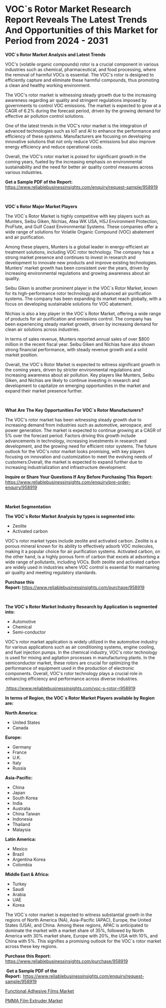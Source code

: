 <p><h1>VOC`s Rotor Market Research Report Reveals The Latest Trends And Opportunities of this Market for Period from 2024 - 2031</h1></p><p><strong>VOC`s Rotor Market Analysis and Latest Trends</strong></p>
<p><p>VOC's (volatile organic compounds) rotor is a crucial component in various industries such as chemical, pharmaceutical, and food processing, where the removal of harmful VOCs is essential. The VOC's rotor is designed to efficiently capture and eliminate these harmful compounds, thus promoting a clean and healthy working environment.</p><p>The VOC's rotor market is witnessing steady growth due to the increasing awareness regarding air quality and stringent regulations imposed by governments to control VOC emissions. The market is expected to grow at a CAGR of 6.2% during the forecast period, driven by the growing demand for effective air pollution control solutions.</p><p>One of the latest trends in the VOC's rotor market is the integration of advanced technologies such as IoT and AI to enhance the performance and efficiency of these systems. Manufacturers are focusing on developing innovative solutions that not only reduce VOC emissions but also improve energy efficiency and reduce operational costs.</p><p>Overall, the VOC's rotor market is poised for significant growth in the coming years, fueled by the increasing emphasis on environmental sustainability and the need for better air quality control measures across various industries.</p></p>
<p><strong>Get a Sample PDF of the Report:&nbsp;</strong> <a href="https://www.reliablebusinessinsights.com/enquiry/request-sample/958919">https://www.reliablebusinessinsights.com/enquiry/request-sample/958919</a></p>
<p>&nbsp;</p>
<p><strong>VOC`s Rotor Major Market Players</strong></p>
<p><p>The VOC`s Rotor Market is highly competitive with key players such as Munters, Seibu Giken, Nichias, Atea WK USA, HSJ Environment Protection, ProFlute, and Gulf Coast Environmental Systems. These companies offer a wide range of solutions for Volatile Organic Compound (VOC) abatement and air purification.</p><p>Among these players, Munters is a global leader in energy-efficient air treatment solutions, including VOC rotor technology. The company has a strong market presence and continues to invest in research and development to innovate new products and improve existing technologies. Munters' market growth has been consistent over the years, driven by increasing environmental regulations and growing awareness about air quality.</p><p>Seibu Giken is another prominent player in the VOC`s Rotor Market, known for its high-performance rotor technology and advanced air purification systems. The company has been expanding its market reach globally, with a focus on developing sustainable solutions for VOC abatement.</p><p>Nichias is also a key player in the VOC`s Rotor Market, offering a wide range of products for air purification and emissions control. The company has been experiencing steady market growth, driven by increasing demand for clean air solutions across industries.</p><p>In terms of sales revenue, Munters reported annual sales of over $800 million in the recent fiscal year. Seibu Giken and Nichias have also shown strong financial performance, with steady revenue growth and a solid market position.</p><p>Overall, the VOC`s Rotor Market is expected to witness significant growth in the coming years, driven by stricter environmental regulations and increasing awareness about air pollution. Key players like Munters, Seibu Giken, and Nichias are likely to continue investing in research and development to capitalize on emerging opportunities in the market and expand their market presence further.</p></p>
<p>&nbsp;</p>
<p><strong>What Are The Key Opportunities For VOC`s Rotor Manufacturers?</strong></p>
<p><p>The VOC's rotor market has been witnessing steady growth due to increasing demand from industries such as automotive, aerospace, and power generation. The market is expected to continue growing at a CAGR of 5% over the forecast period. Factors driving this growth include advancements in technology, increasing investments in research and development, and the growing need for efficient rotor systems. The future outlook for the VOC's rotor market looks promising, with key players focusing on innovation and customization to meet the evolving needs of customers.Overall, the market is expected to expand further due to increasing industrialization and infrastructure development.</p></p>
<p><strong>Inquire or Share Your Questions If Any Before Purchasing This Report:</strong> <a href="https://www.reliablebusinessinsights.com/enquiry/pre-order-enquiry/958919">https://www.reliablebusinessinsights.com/enquiry/pre-order-enquiry/958919</a></p>
<p>&nbsp;</p>
<p><strong>Market Segmentation</strong></p>
<p><strong>The VOC`s Rotor Market Analysis by types is segmented into:</strong></p>
<p><ul><li>Zeolite</li><li>Activated carbon</li></ul></p>
<p><p>VOC's rotor market types include zeolite and activated carbon. Zeolite is a porous mineral known for its ability to effectively adsorb VOC molecules, making it a popular choice for air purification systems. Activated carbon, on the other hand, is a highly porous form of carbon that excels at adsorbing a wide range of pollutants, including VOCs. Both zeolite and activated carbon are widely used in industries where VOC control is essential for maintaining air quality and meeting regulatory standards.</p></p>
<p><strong>Purchase this Report:&nbsp;</strong><a href="https://www.reliablebusinessinsights.com/purchase/958919">https://www.reliablebusinessinsights.com/purchase/958919</a></p>
<p>&nbsp;</p>
<p><strong>The VOC`s Rotor Market Industry Research by Application is segmented into:</strong></p>
<p><ul><li>Automotive</li><li>Chemical</li><li>Semi-conductor</li></ul></p>
<p><p>VOC's rotor market application is widely utilized in the automotive industry for various applications such as air conditioning systems, engine cooling, and fuel injection pumps. In the chemical industry, VOC's rotor technology is used for mixing and agitation processes in manufacturing plants. In the semiconductor market, these rotors are crucial for optimizing the performance of equipment used in the production of electronic components. Overall, VOC's rotor technology plays a crucial role in enhancing efficiency and performance across diverse industries.</p></p>
<p><a href="https://www.reliablebusinessinsights.com/voc-s-rotor-r958919">&nbsp;https://www.reliablebusinessinsights.com/voc-s-rotor-r958919</a></p>
<p><strong>In terms of Region, the VOC`s Rotor Market Players available by Region are:</strong></p>
<p>
    <p> <strong> North America: </strong>
        <ul>
            <li>United States</li>
            <li>Canada</li>
        </ul>
        </p> 
    <p> <strong> Europe: </strong>
        <ul>
            <li>Germany</li>
            <li>France</li>
            <li>U.K.</li>
            <li>Italy</li>
            <li>Russia</li>
        </ul>
        </p> 
    <p> <strong> Asia-Pacific: </strong>
        <ul>
            <li>China</li>
            <li>Japan</li>
            <li>South Korea</li>
            <li>India</li>
            <li>Australia</li>
            <li>China Taiwan</li>
            <li>Indonesia</li>
            <li>Thailand</li>
            <li>Malaysia</li>
        </ul>
        </p> 
    <p> <strong> Latin America: </strong>
        <ul>
            <li>Mexico</li>
            <li>Brazil</li>
            <li>Argentina Korea</li>
            <li>Colombia</li>
        </ul>
        </p> 
    <p> <strong> Middle East & Africa: </strong>
        <ul>
            <li>Turkey</li>
            <li>Saudi</li>
            <li>Arabia</li>
            <li>UAE</li>
            <li>Korea</li>
        </ul>
    </p>
    </p>
<p><p>The VOC`s rotor market is expected to witness substantial growth in the regions of North America (NA), Asia-Pacific (APAC), Europe, the United States (USA), and China. Among these regions, APAC is anticipated to dominate the market with a market share of 35%, followed by North America with 30% market share, Europe with 20%, the USA with 10%, and China with 5%. This signifies a promising outlook for the VOC`s rotor market across these key regions.</p></p>
<p><strong>Purchase this Report: </strong><a href="https://www.reliablebusinessinsights.com/purchase/958919">https://www.reliablebusinessinsights.com/purchase/958919</a></p>
<p>&nbsp;<strong>Get a Sample PDF of the Report:&nbsp;&nbsp;</strong><a href="https://www.reliablebusinessinsights.com/enquiry/request-sample/958919">https://www.reliablebusinessinsights.com/enquiry/request-sample/958919</a></p>
<p><strong></strong></p>
<p><p><a href="https://medium.com/@samirmayert184/global-functional-adhesive-films-market-status-2024-2031-and-forecast-by-region-product-end-a3e6fb68aec5">Functional Adhesive Films Market</a></p><p><a href="https://medium.com/@jewelmohr42/pmma-film-extruder-market-industry-trends-and-forecast-for-period-from-2024-to-2031-eb08099c68d4">PMMA Film Extruder Market</a></p></p>